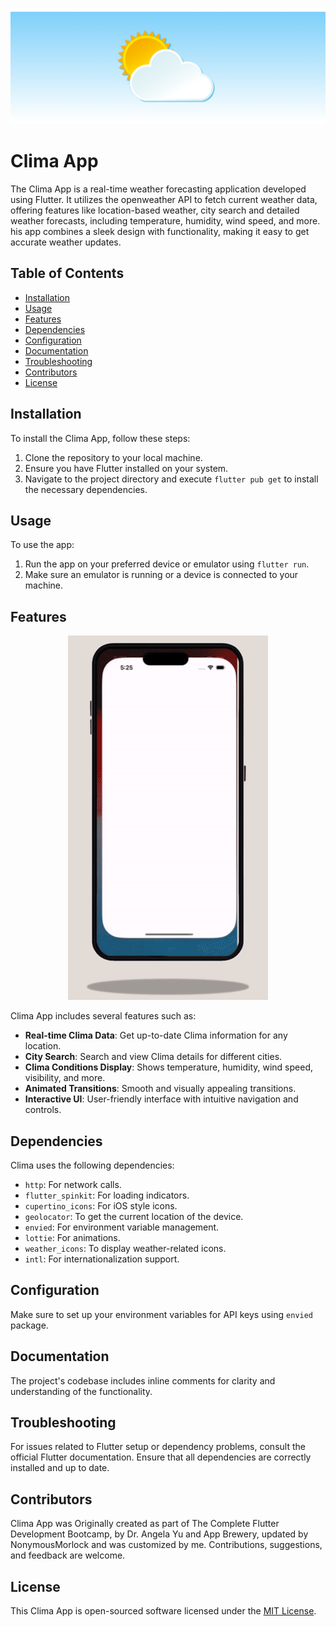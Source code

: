 ![Clima App Banner](images/clima_banner.png)

# Clima App

The Clima App is a real-time weather forecasting application developed using Flutter. It utilizes the openweather API to fetch current weather data, offering features like location-based weather, city search and detailed weather forecasts, including temperature, humidity, wind speed, and more. his app combines a sleek design with functionality, making it easy to get accurate weather updates.

## Table of Contents

- [Installation](#installation)
- [Usage](#usage)
- [Features](#features)
- [Dependencies](#dependencies)
- [Configuration](#configuration)
- [Documentation](#documentation)
- [Troubleshooting](#troubleshooting)
- [Contributors](#contributors)
- [License](#license)

## Installation

To install the Clima App, follow these steps:

1. Clone the repository to your local machine.
2. Ensure you have Flutter installed on your system.
3. Navigate to the project directory and execute `flutter pub get` to install the necessary dependencies.

## Usage

To use the app:

1. Run the app on your preferred device or emulator using `flutter run`.
2. Make sure an emulator is running or a device is connected to your machine.

## Features

<p align="center">
  <img src="images/clima_frame.gif" alt="Clima App Gif">
</p>

Clima App includes several features such as:

- **Real-time Clima Data**: Get up-to-date Clima information for any location.
- **City Search**: Search and view Clima details for different cities.
- **Clima Conditions Display**: Shows temperature, humidity, wind speed, visibility, and more.
- **Animated Transitions**: Smooth and visually appealing transitions.
- **Interactive UI**: User-friendly interface with intuitive navigation and controls.

## Dependencies

Clima uses the following dependencies:

- `http`: For network calls.
- `flutter_spinkit`: For loading indicators.
- `cupertino_icons`: For iOS style icons.
- `geolocator`: To get the current location of the device.
- `envied`: For environment variable management.
- `lottie`: For animations.
- `weather_icons`: To display weather-related icons.
- `intl`: For internationalization support.

## Configuration

Make sure to set up your environment variables for API keys using `envied` package.

## Documentation

The project's codebase includes inline comments for clarity and understanding of the functionality.

## Troubleshooting

For issues related to Flutter setup or dependency problems, consult the official Flutter documentation. Ensure that all dependencies are correctly installed and up to date.

## Contributors

Clima App was Originally created as part of The Complete Flutter Development Bootcamp, by Dr. Angela Yu and App Brewery, updated by NonymousMorlock and was customized by me. Contributions, suggestions, and feedback are welcome.

## License

This Clima App is open-sourced software licensed under the [MIT License](https://opensource.org/licenses/MIT).

